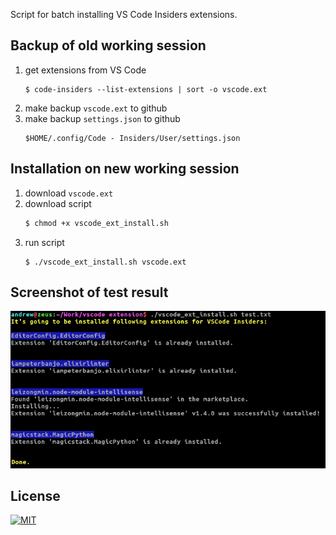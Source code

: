 Script for batch installing VS Code Insiders extensions.

## Backup of old working session
1. get extensions from VS Code
    ```
    $ code-insiders --list-extensions | sort -o vscode.ext
    ```
2. make backup `vscode.ext` to github
3. make backup `settings.json` to github
    ```
    $HOME/.config/Code - Insiders/User/settings.json
    ```

## Installation on new working session
1. download `vscode.ext`
2. download script
    ```bash
    $ chmod +x vscode_ext_install.sh
    ```
3. run script
    ```
    $ ./vscode_ext_install.sh vscode.ext
    ```

## Screenshot of test result
<p align="center"><img src="https://github.com/ondrej-tucek/vscode-extensions-install/blob/master/screenshot.png?raw=true" /></p>

## License
[![MIT](https://img.shields.io/packagist/l/doctrine/orm.svg)](https://github.com/ondrej-tucek/vscode-extensions-install/blob/master/LICENSE)
